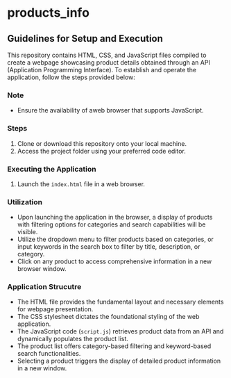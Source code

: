 # products_info

## Guidelines for Setup and Execution

This repository contains HTML, CSS, and JavaScript files compiled to create a webpage showcasing product details obtained through an API (Application Programming Interface). To establish and operate the application, follow the steps provided below:

### Note
- Ensure the availability of aweb browser that supports JavaScript.

### Steps
1. Clone or download this repository onto your local machine.
2. Access the project folder using your preferred code editor.

### Executing the Application
1. Launch the `index.html` file in a web browser.

### Utilization
- Upon launching the application in the browser, a display of products with filtering options for categories and search capabilities will be visible.
- Utilize the dropdown menu to filter products based on categories, or input keywords in the search box to filter by title, description, or category.
- Click on any product to access comprehensive information in a new browser window.

### Application Strucutre
- The HTML file provides the fundamental layout and necessary elements for webpage presentation.
- The CSS stylesheet dictates the foundational styling of the web application.
- The JavaScript code (`script.js`) retrieves product data from an API and dynamically populates the product list.
- The product list offers category-based filtering and keyword-based search functionalities.
- Selecting a product triggers the display of detailed product information in a new window.

